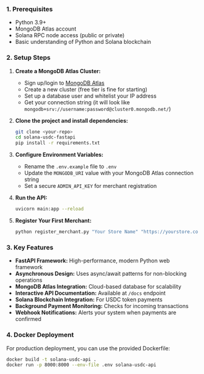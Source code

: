 ### 1. Prerequisites

- Python 3.9+
- MongoDB Atlas account
- Solana RPC node access (public or private)
- Basic understanding of Python and Solana blockchain

### 2. Setup Steps

1. **Create a MongoDB Atlas Cluster:**
   - Sign up/login to [MongoDB Atlas](https://www.mongodb.com/cloud/atlas)
   - Create a new cluster (free tier is fine for starting)
   - Set up a database user and whitelist your IP address
   - Get your connection string (it will look like `mongodb+srv://username:password@cluster0.mongodb.net/`)

2. **Clone the project and install dependencies:**
   ```bash
   git clone <your-repo>
   cd solana-usdc-fastapi
   pip install -r requirements.txt
   ```

3. **Configure Environment Variables:**
   - Rename the `.env.example` file to `.env`
   - Update the `MONGODB_URI` value with your MongoDB Atlas connection string
   - Set a secure `ADMIN_API_KEY` for merchant registration

4. **Run the API:**
   ```bash
   uvicorn main:app --reload
   ```

5. **Register Your First Merchant:**
   ```bash
   python register_merchant.py "Your Store Name" "https://yourstore.com/webhook"
   ```

### 3. Key Features

- **FastAPI Framework:** High-performance, modern Python web framework
- **Asynchronous Design:** Uses async/await patterns for non-blocking operations
- **MongoDB Atlas Integration:** Cloud-based database for scalability
- **Interactive API Documentation:** Available at `/docs` endpoint
- **Solana Blockchain Integration:** For USDC token payments
- **Background Payment Monitoring:** Checks for incoming transactions
- **Webhook Notifications:** Alerts your system when payments are confirmed

### 4. Docker Deployment

For production deployment, you can use the provided Dockerfile:

```bash
docker build -t solana-usdc-api .
docker run -p 8000:8000 --env-file .env solana-usdc-api
```